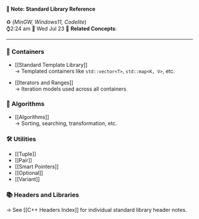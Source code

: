 #### 📝 Note: Standard Library Reference 
 ♻️ (*MinGW, Windows11, Codelite*)   
 ⌚2:24 am  📆 Wed Jul 23
 🔗 **Related Concepts**:
___
### 🧱 Containers

- [[Standard Template Library]]  
  → Templated containers like `std::vector<T>`, `std::map<K, V>`, etc.

- [[Iterators and Ranges]]  
  → Iteration models used across all containers

### 🧠 Algorithms

- [[Algorithms]]  
  → Sorting, searching, transformation, etc.

### 🛠️ Utilities

- [[Tuple]]
- [[Pair]]
- [[Smart Pointers]]
- [[Optional]]
- [[Variant]]

### 📚 Headers and Libraries

→ See [[C++ Headers Index]] for individual standard library header notes.